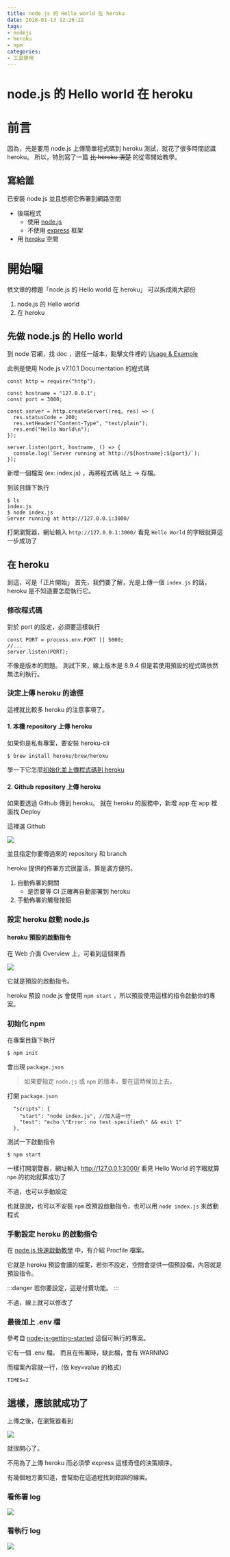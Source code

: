 ```yaml
---
title: node.js 的 Hello world 在 heroku
date: 2018-01-13 12:26:22
tags: 
- nodejs
- heroku
- npm
categories: 
- 工具使用
---
```


# node.js 的 Hello world 在 heroku

# 前言

因為，光是要用 node.js 上傳簡單程式碼到 heroku 測試，就花了很多時間認識 heroku。
所以，特別寫了一篇 ~~比 heroku 清楚~~ 的從零開始教學。

## 寫給誰

已安裝 node.js 並且想把它佈署到網路空間

- 後端程式
  - 使用 [node.js](https://nodejs.org/en/)
  - 不使用 [express](http://expressjs.com/zh-tw/) 框架
- 用 [heroku](www.heroku.com) 空間

# 開始囉

依文章的標題「node.js 的 Hello world 在 heroku」
可以拆成兩大部份

1. node.js 的 Hello world
2. 在 heroku

## 先做 node.js 的 Hello world

到 node 官網，找 doc ，選任一版本，點擊文件裡的 [Usage & Example](https://nodejs.org/docs/latest-v7.x/api/synopsis.html)

此例是使用 Node.js v7.10.1 Documentation 的程式碼

```javascript=
const http = require("http");

const hostname = "127.0.0.1";
const port = 3000;

const server = http.createServer((req, res) => {
  res.statusCode = 200;
  res.setHeader("Content-Type", "text/plain");
  res.end("Hello World\n");
});

server.listen(port, hostname, () => {
  console.log(`Server running at http://${hostname}:${port}/`);
});
```

新增一個檔案 (ex: index.js) ，再將程式碼 貼上 → 存檔。

到該目錄下執行

```shell=
$ ls
index.js
$ node index.js
Server running at http://127.0.0.1:3000/
```

打開瀏覽器，網址輸入 `http://127.0.0.1:3000/`
看見 `Hello World` 的字眼就算這一步成功了

## 在 heroku

到這，可是「正片開始」
首先，我們要了解，光是上傳一個 `index.js` 的話，heroku 是不知道要怎麼執行它。

### 修改程式碼

對於 port 的設定，必須要這樣執行

```javascript=
const PORT = process.env.PORT || 5000;
//...
server.listen(PORT);
```

不像是版本的問題。
測試下來，線上版本是 8.9.4 但是若使用預設的程式碼依然無法利執行。

### 決定上傳 heroku 的途徑

這裡就比較多 heroku 的注意事項了。

#### 1. 本機 repository 上傳 heroku

如果你是私有專案，要安裝 heroku-cli

```shell
$ brew install heroku/brew/heroku
```

學一下它怎麼[初始化並上傳程式碼到 heroku](https://devcenter.heroku.com/articles/getting-started-with-nodejs#deploy-the-app)

#### 2. Github repository 上傳 heroku

如果要透過 Github 傳到 heroku。
就在 heroku 的服務中，新增 app
在 app 裡面找 Deploy

這裡選 Github

![](https://i.imgur.com/TRfSpJ2.png)

並且指定你要傳過來的 repository 和 branch

heroku 提供的佈署方式很靈活，算是滿方便的。

1. 自動佈署的開關
   - 是否要等 CI 正確再自動部署到 heroku
2. 手動佈署的觸發按鈕

### 設定 heroku 啟動 node.js

#### heroku 預設的啟動指令

在 Web 介面 Overview 上，可看到這個東西

![](https://i.imgur.com/rkbEtG0.png)

它就是預設的啟動指令。

heroku 預設 node.js 會使用 `npm start` ，所以預設使用這樣的指令啟動你的專案。

### 初始化 npm

在專案目錄下執行

```shell
$ npm init
```

會出現 `package.json`

> 如果要指定 `node.js` 或 `npm` 的版本，要在這時候加上去。

打開 `package.json`

```json=
  "scripts": {
    "start": "node index.js", //加入這一行
    "test": "echo \"Error: no test specified\" && exit 1"
  },
```

測試一下啟動指令

```shell
$ npm start
```

一樣打開瀏覽器，網址輸入 http://127.0.0.1:3000/
看見 Hello World 的字眼就算 `npm` 的初始就算成功了

不過，也可以手動設定

也就是說，也可以不安裝 `npm` 改預設啟動指令，也可以用 `node index.js` 來啟動程式

### 手動設定 heroku 的啟動指令

在 [node.js 快速啟動教學](https://devcenter.heroku.com/articles/getting-started-with-nodejs#define-a-procfile) 中，有介紹 Procfile 檔案。

它就是 heroku 預設會讀的檔案，若你不設定，空間會提供一個預設檔，內容就是預設指令。

:::danger
若你要設定，這是付費功能。
:::

不過，線上就可以修改了

### 最後加上 .env 檔

參考自 [node-js-getting-started](https://github.com/heroku/node-js-getting-started) 這個可執行的專案。

它有一個 .env 檔。
而且在佈署時，缺此檔，會有 WARNING

而檔案內容就一行，(依 key=value 的格式)

```shell
TIMES=2
```

## 這樣，應該就成功了

上傳之後，在瀏覽器看到

![](https://i.imgur.com/S4xxZj2.png)

就很開心了。

不用為了上傳 heroku 而必須學 express 這樣奇怪的決策順序。

有幾個地方要知道，會幫助在這過程找到錯誤的線索。

### 看佈署 log

![](https://i.imgur.com/nmgO4yo.png)

### 看執行 log

![](https://i.imgur.com/IPajyxD.png)
